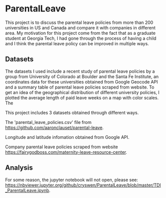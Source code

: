 
# ParentalLeave

This project is to discuss the parental leave policies from more than 200 universities in US and Canada and compare it with companies in different area. My motivation for this project come from the fact that as a graduate student at Georgia Tech, I had gone through the process of having a child and I think the parental leave policy can be improved in multiple ways. 

## Datasets

The datasets I used include a recent study of parental leave policies by a group from University of Colorado at Boulder and the Santa Fe Institute, an coordinates data for these universities obtained from Google Geocode API and a summary table of parental leave policies scraped from website. To get an idea of the geographical distribution of different university policies, I plotted the average length of paid leave weeks on a map with color scales. The 

This project includes 3 datasets obtained through different ways.

The 'parental_leave_policies.csv' file from https://github.com/aaronclauset/parental-leave.

Longitude and latitude infomation obtained from Google API.

Company parental leave policies scraped from website https://fairygodboss.com/maternity-leave-resource-center.

## Analysis
For some reason, the jupyter notebook will not open, please see: https://nbviewer.jupyter.org/github/cryswen/ParentalLeave/blob/master/TDI_ParentalLeave.ipynb.
